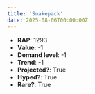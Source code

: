 ```yaml
---
title: 'Snakepack'
date: 2025-08-06T00:00:00Z
---
```

- **RAP**: 1293
- **Value**: -1
- **Demand level**: -1
- **Trend**: -1
- **Projected?**: True
- **Hyped?**: True
- **Rare?**: True

